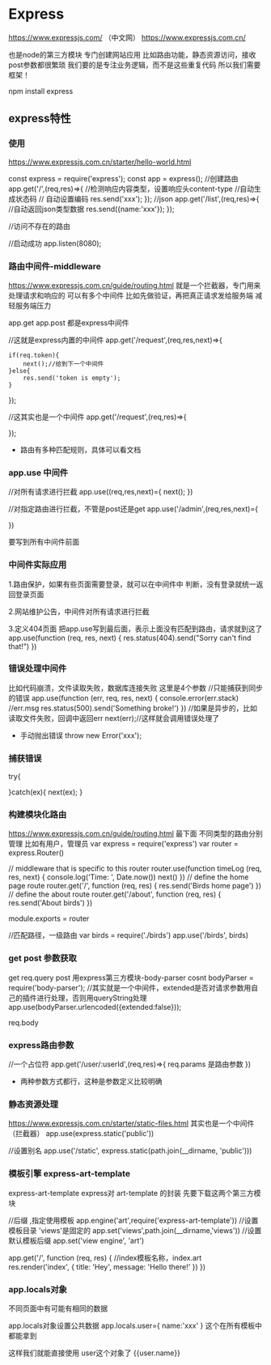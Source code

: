 # Express
https://www.expressjs.com/
（中文网）
https://www.expressjs.com.cn/

也是node的第三方模块
专门创建网站应用
比如路由功能，静态资源访问，接收post参数都很繁琐
我们要的是专注业务逻辑，而不是这些重复代码
所以我们需要框架！

npm install express

## express特性



### 使用
https://www.expressjs.com.cn/starter/hello-world.html

const express = require('express');
const app = express();
//创建路由
app.get('/',(req,res)=>{
    //检测响应内容类型，设置响应头content-type
    //自动生成状态码
    // 自动设置编码
    res.send('xxx');
});
//json
app.get('/list',(req,res)=>{
    //自动返回json类型数据
    res.send({name:'xxx'});
});

//访问不存在的路由

//启动成功
app.listen(8080);

### 路由中间件-middleware
https://www.expressjs.com.cn/guide/routing.html
就是一个拦截器，专门用来处理请求和响应的
可以有多个中间件
比如先做验证，再把真正请求发给服务端
减轻服务端压力

app.get
app.post 
都是express中间件

//这就是express内置的中间件
app.get('/request',(req,res,next)=>{
    
    if(req.token){
        next();//给到下一个中间件
    }else{
        res.send('token is empty');
    }
});

//这其实也是一个中间件
app.get('/request',(req,res)=>{

});
* 路由有多种匹配规则，具体可以看文档


### app.use 中间件

//对所有请求进行拦截
app.use((req,res,next)={
    next();
})

//对指定路由进行拦截，不管是post还是get
app.use('/admin',(req,res,next)={

})

要写到所有中间件前面

### 中间件实际应用
1.路由保护，如果有些页面需要登录，就可以在中间件中
判断，没有登录就统一返回登录页面

2.网站维护公告，中间件对所有请求进行拦截

3.定义404页面
把app.use写到最后面，表示上面没有匹配到路由，请求就到这了
app.use(function (req, res, next) {
  res.status(404).send("Sorry can't find that!")
})
### 错误处理中间件

比如代码崩溃，文件读取失败，数据库连接失败
这里是4个参数
//只能捕获到同步的错误
app.use(function (err, req, res, next) {
  console.error(err.stack)
  //err.msg
  res.status(500).send('Something broke!')
})
//如果是异步的，比如读取文件失败，回调中返回err
next(err);//这样就会调用错误处理了

* 手动抛出错误 throw new Error('xxx');

### 捕获错误

try{

}catch(ex){
    next(ex);
}

### 构建模块化路由
https://www.expressjs.com.cn/guide/routing.html 最下面
不同类型的路由分别管理
比如有用户，管理员
var express = require('express')
var router = express.Router()

// middleware that is specific to this router
router.use(function timeLog (req, res, next) {
  console.log('Time: ', Date.now())
  next()
})
// define the home page route
router.get('/', function (req, res) {
  res.send('Birds home page')
})
// define the about route
router.get('/about', function (req, res) {
  res.send('About birds')
})

module.exports = router


//匹配路径，一级路由
var birds = require('./birds')
app.use('/birds', birds)

### get post 参数获取
get
req.query
post
用express第三方模块-body-parser
cosnt bodyParser = require('body-parser');
//其实就是一个中间件，extended是否对请求参数用自己的插件进行处理，否则用queryString处理
app.use(bodyParser.urlencoded({extended:false}));

req.body

### express路由参数
//一个占位符
app.get('/user/:userId',(req,res)=>{
    req.params 是路由参数
})

* 两种参数方式都行，这种是参数定义比较明确


### 静态资源处理
https://www.expressjs.com.cn/starter/static-files.html
其实也是一个中间件（拦截器）
app.use(express.static('public'))

//设置别名
app.use('/static', express.static(path.join(__dirname, 'public')))

### 模板引擎 express-art-template
express-art-template
express对 art-template 的封装
先要下载这两个第三方模块

//后缀 ,指定使用模板
app.engine('art',require('express-art-template'))
//设置模板目录 'views'是固定的
app.set('views',path.join(__dirname,'views'))
//设置默认模板后缀
app.set('view engine', 'art')

app.get('/', function (req, res) {
    //index模板名称，index.art
  res.render('index', { title: 'Hey', message: 'Hello there!' })
})

### app.locals对象
不同页面中有可能有相同的数据

app.locals对象设置公共数据
app.locals.user={
    name:'xxx'
}
这个在所有模板中都能拿到

这样我们就能直接使用 user这个对象了
{{user.name}}



















